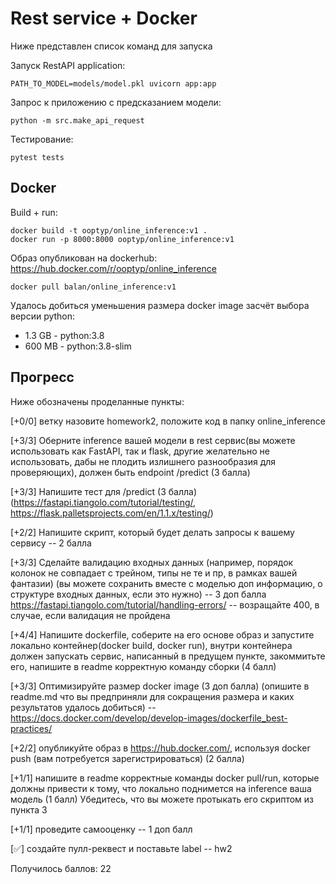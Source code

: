 # Rest service + Docker

Ниже представлен список команд для запуска

Запуск RestAPI application:

```PATH_TO_MODEL=models/model.pkl uvicorn app:app```

Запрос к приложению с предсказанием модели: 

```python -m src.make_api_request```

Тестирование:

```pytest tests```

## Docker

Build + run:

```
docker build -t ooptyp/online_inference:v1 .
docker run -p 8000:8000 ooptyp/online_inference:v1
```

Образ опубликован на dockerhub: https://hub.docker.com/r/ooptyp/online_inference

```docker pull balan/online_inference:v1```

Удалось добиться уменьшения размера docker image засчёт выбора версии python: 
- 1.3 GB - python:3.8
- 600 MB - python:3.8-slim


## Прогресс

Ниже обозначены проделанные пункты:

[+0/0] ветку назовите homework2, положите код в папку online_inference

[+3/3] Оберните inference вашей модели в rest сервис(вы можете использовать как FastAPI, так и flask, другие желательно не использовать, дабы не плодить излишнего разнообразия для проверяющих), должен быть endpoint /predict (3 балла)

[+3/3] Напишите тест для /predict (3 балла) (https://fastapi.tiangolo.com/tutorial/testing/, https://flask.palletsprojects.com/en/1.1.x/testing/)

[+2/2] Напишите скрипт, который будет делать запросы к вашему сервису -- 2 балла

[+3/3] Сделайте валидацию входных данных (например, порядок колонок не совпадает с трейном, типы не те и пр, в рамках вашей фантазии) (вы можете сохранить вместе с моделью доп информацию, о структуре входных данных, если это нужно) -- 3 доп балла
https://fastapi.tiangolo.com/tutorial/handling-errors/ -- возращайте 400, в случае, если валидация не пройдена

[+4/4] Напишите dockerfile, соберите на его основе образ и запустите локально контейнер(docker build, docker run), внутри контейнера должен запускать сервис, написанный в предущем пункте, закоммитьте его, напишите в readme корректную команду сборки (4 балл)

[+3/3] Оптимизируйте размер docker image (3 доп балла) (опишите в readme.md что вы предприняли для сокращения размера и каких результатов удалось добиться) -- https://docs.docker.com/develop/develop-images/dockerfile_best-practices/

[+2/2] опубликуйте образ в https://hub.docker.com/, используя docker push (вам потребуется зарегистрироваться) (2 балла)

[+1/1] напишите в readme корректные команды docker pull/run, которые должны привести к тому, что локально поднимется на inference ваша модель (1 балл)
Убедитесь, что вы можете протыкать его скриптом из пункта 3

[+1/1] проведите самооценку -- 1 доп балл

[✅] создайте пулл-реквест и поставьте label -- hw2

Получилось баллов: 22
